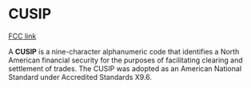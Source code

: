 # CUSIP

[FCC link](https://www.freecodecamp.org/learn/coding-interview-prep/rosetta-code/cusip)

A **CUSIP** is a nine-character alphanumeric code that identifies a North
American financial security for the purposes of facilitating clearing and
settlement of trades. The CUSIP was adopted as an American National Standard
under Accredited Standards X9.6.
